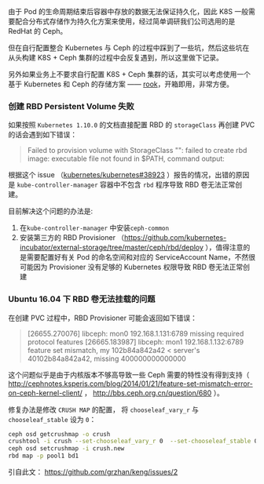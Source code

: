 由于 Pod 的生命周期结束后容器中存放的数据无法保证持久化，因此 K8S 一般需要配合分布式存储作为持久化方案来使用，经过简单调研我们公司选用的是 RedHat 的 Ceph。

但在自行配置整合 Kubernetes 与 Ceph 的过程中踩到了一些坑，然后这些坑在从头构建 K8S + Ceph 集群的过程中会反复遇到，所以这里做下记录。

另外如果业务上不要求自行配置 K8S + Ceph 集群的话，其实可以考虑使用一个基于 Kubernetes 和 Ceph 的存储方案 —— [rook](https://rook.io/)，开箱即用，非常方便。

### 创建 RBD Persistent Volume 失败
如果按照 `Kubernetes 1.10.0` 的文档直接配置 RBD 的 `storageClass` 再创建 PVC 的话会遇到如下错误：

> Failed to provision volume with StorageClass "": failed to create rbd image: executable file not found in $PATH, command output:

根据这个 issue （[kubernetes/kubernetes#38923](https://github.com/kubernetes/kubernetes/issues/38923) ）报告的情况，出错的原因是 `kube-controller-manager` 容器中不包含 `rbd` 程序导致 RBD 卷无法正常创建。

目前解决这个问题的办法是:
1. 在`kube-controller-manager` 中安装`ceph-common`
2. 安装第三方的 RBD Provisioner （https://github.com/kubernetes-incubator/external-storage/tree/master/ceph/rbd/deploy ），值得注意的是需要配置好有关 Pod 的命名空间和对应的 ServiceAccount Name，不然很可能因为 Provisioner 没有足够的 Kubernetes 权限导致 RBD 卷无法正常创建

### Ubuntu 16.04 下 RBD 卷无法挂载的问题
在创建 PVC 过程中，RBD Provisioner 可能会返回如下错误：

> [26655.270076] libceph: mon0 192.168.1.131:6789 missing required protocol features
> [26665.183987] libceph: mon1 192.168.1.132:6789 feature set mismatch, my 102b84a842a42 < server's 40102b84a842a42, missing 400000000000000

这个问题似乎是由于内核版本不够高导致一些 Ceph 需要的特性没有得到支持（ http://cephnotes.ksperis.com/blog/2014/01/21/feature-set-mismatch-error-on-ceph-kernel-client/ ， http://bbs.ceph.org.cn/question/680 ）。

修复办法是修改 `CRUSH MAP` 的配置， 将 `chooseleaf_vary_r` 与 `chooseleaf_stable` 设为 `0`：

```bash
ceph osd getcrushmap -o crush
crushtool -i crush --set-chooseleaf_vary_r 0  --set-chooseleaf_stable 0 -o crush.new
ceph osd setcrushmap -i crush.new
rbd map -p pool1 bd1
```

引自此文： https://github.com/grzhan/keng/issues/2
